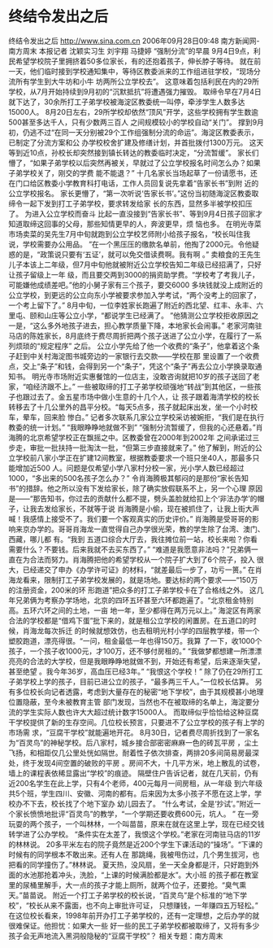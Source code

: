 # 终结令发出之后

终结令发出之后
http://www.sina.com.cn 2006年09月28日09:48 南方新闻网-南方周末
本报记者 沈颖实习生 刘宇翔 马捷婷
“强制分流”的早晨
9月4日9点，利民希望学校院子里拥挤着50多位家长，有的还抱着孩子，伸长脖子等待。
就在前一天，他们临时接到学校通知集中，等待区教委派来的工作组进驻学校，“现场分流所有学生到大牛坊和小牛 坊两所公立学校去”。
这意味着包括利民在内的29所学校，从7月开始持续到9月初的“沉默抵抗”将遭遇强力摧毁。
取缔令早在7月4日就下达了，30余所打工子弟学校被海淀区教委统一叫停，牵涉学生人数多达15000人。
8月20日左右，29所学校却依然“顶风”开学，这些学校拥有学生数逾500甚至多达千人，只有少数两三百人 之间规模较小的学校自动“关门”。
撑到9月初，仍逃不过“在同一天分别被29个工作组强制分流的命运”。海淀区教委表示，已制定了分流方案和公 办学校校舍扩建及修缮计划，并首批拨付1300万元。
这天等到近10点，孙校长却突然接到镇长转达的教委临时决定，“分流暂缓”。
家长们懵了，“如果子弟学校以后突然再被关，早就过了公立学校报名时间怎么办？如果子弟学校关了，刚交的学费 能不能退？”
十几名家长当场起草了一份请愿书，还在门口给区教委小学教育科打电话，工作人员回复说先拿着“告家长书”到附 近的公立学校报名。
家长更懵了，“第一次听说‘告家长书’。”这份当初随海淀区教委取缔令一起下发到打工子弟学校，要求转发给家 长的东西，显然多半被学校扣压了。
为进入公立学校而奋斗
比起一直没接到“告家长书”、等到9月4日孩子回家才知道取缔这回事的父母，那些知情更早的人，奔波更早，烦 恼也多。
在明光寺菜市场卖菜的吴先生7月中旬就跑到公立学校艺师附小给孩子报名，“校长叫住我说，学校需要办公用品。 ”在一个黑压压的缴款名单前，他掏了2000元。令他疑惑的是，“政策说只要有‘五证’，就可以免交借读费啊。我有啊 。”
卖粮食的王先生儿子本该上二年级，但7月中旬他就被附近公立学校告知二年级已经招满了，只好让孩子留级上一年 级，而且要交两到3000的捐资助学费。“学校考了考我儿子，可能嫌他成绩差吧。”他的小舅子家有三个孩子，要交6000 多块钱就没上成附近的公立学校，到更远的公立向东小学被要求参加入学考试，“两个没考上的回家了，一个考上留下了。”
8月中旬，一位李姓家长跑遍了附近的西北望、红丰、永丰、六里屯、颐和山庄等公立小学，“都说学生已经满了。 ”他猜测公立学校拒收原因之一是，“这么多外地孩子进去，担心教学质量下降，本地家长会闹事。”
老家河南驻马店的陈姓家长，8月底终于费尽周折把两个孩子送进了公立小学，在履行了一系列烦琐的“规定程序” 之后。
公立小学先给了他一个收费的“条子”，他拿着这个条子赶到中关村海淀图书城旁边的一家银行去交款——学校在那 里设置了一个收费点，交上“条子”和钱，会得到另一个“条子”，凭这个“条子”再去公立小学换录取通知书。
明光寺市场附近实惠餐馆的一位店主，没敢咨询就把10岁的孩子送回了老家，“咱经济跟不上。”
一些被取缔的打工子弟学校顽强地“转战”到其他区，一些孩子也跟过去了。金五星市场中做小生意的十几个人，让 孩子跟着海清学校的校长转移去了十几公里外的昌平分校。“每天5点多，孩子就起床出发，坐一个小时校车，晕车，回来脸 惨白。”
记者多次联系几家公立学校采访被婉拒，“我们是在执行教委的统一计划。”
“我眼睁睁地就做不到”
“强制分流暂缓了，但我的心还悬着。”肖海腾的北京希望学校正在飘摇之中。区教委曾在2000年到2002年 之间承诺过三步走，审批一批扶持一批淘汰一批，“但第三步直接就来了。”
他了解到，附近的公立学校前八家小学正在扩建12间教室，根据教委要求一个班只坐40人，那最多只能增加近500 人。问题是仅希望小学八家村分校一家，光小学人数已经超过1000，“多出来的500名孩子怎么办？”
令肖海腾极其郁闷的是那份“家长告知书”的措辞。他之所以没有下发给家长，除了确实放假联系不上，另一个心理 原因是——“那告知书，你过去的贡献什么都不提，劈头盖脸就给扣上个‘非法办学’的帽子，让我去发给家长，不就等于说 肖海腾是小偷，现在被抓住了，让我上街大声喊！我感情上接受不了。我们要一个客观真实的历史评价。”
肖海腾是受哥哥的影响来京办学的。哥哥肖海龙一直觉得自己办学很光荣，教的学生除了台湾、澳门、西藏，哪儿都 有。“我到
五道口综合大厅去，我往摊位前一站，校长来啦？你看需要什么？不要钱。后来我就不去买东西了。”
“难道是我愿意非法吗？”兄弟俩一直在为合法而努力。肖海腾把他的希望学校从一个院子扩大到了6个院子，投入 很大，已经递交了申办《办学许可证》的材料，“就差最后一步了，功亏一篑。”
在肖海龙看来，限制打工子弟学校发展的，就是场地。要达标的两个要求——“150万的注册资金，200米的环 形跑道”把众多的打工子弟学校卡在了合格线之外。
这几年兄弟俩为考察办学场地，北京的四环五环甚至六环都跑遍了。“北京租金特别高。五环六环之间的土地，一亩 地一年，至少都得在两万元以上。”
海淀区有两家合法的学校都是“借鸡下蛋”批下来的，就是租公立学校的闲置房。在五道口的时候，肖海龙每次拆迁 的时候就想效仿，也去租明光村小学的四层教学楼，带一个塑胶跑道，漂亮得很。“一问，租金最低一年也得150万。我算 了一下，收1000个孩子，一个孩子收1000元，才100万，还不够付房租的。”
“我做梦都想建一所漂漂亮亮的合法的大学校，但是我眼睁睁地就做不到，开始还有希望，后来逐渐失望，甚至绝望 。我今年36岁，高血压已经3年。”
“我恨这个学校！”
除了仍在29所打工子弟学校上学的孩子，目前已进公立的孩子，“最多两三千人。”一位校长估算。
另有多位校长向记者透露，考虑到大量存在的秘密“地下学校”，由于其规模甚小地理位置隐蔽，至今未被教育主管 部门发现，当然也不在被取缔的名单上，海淀要分流的学生实际人数也许大大超过统计数字15000人。
而取缔似乎恰恰给这种豆腐干学校提供了新的生存空间。几位校长预言，只要进不了公立学校的孩子有上学的市场需 求，“豆腐干学校”就能遍地开花。
8月30日，记者费尽周折找到了一家名为“百灵鸟”的神秘学校。后八家村，城乡接合部密密麻麻一色的砖瓦平房 ，尘土飞扬，和相距仅几公里处恍如隔世。耐着性子依次排查，两排20多间简易房最深处，终于发现4间空置的破败的平房 。房间不大，十几平方米，地上散乱的试卷，墙上的课程表依稀显露出“学校”的痕迹。
隔壁住户告诉记者，就在几天前，仍有近200名学生在此上学，只有4个老师，400元每月一间房租，从一年级 到六年级共5个班，学生四川、安徽、河南的都有。后来因为太多小孩子不愿在这上学，学校办不下去，校长找了个地下室办 幼儿园去了。
“什么考试，全是‘抄试’。”附近一个家长愤愤地批评“百灵鸟”的教学，“一个学期还要收费600元，坑人。 ”
在一旁玩耍的两个孩子，一个叫林林，一个叫苗苗，原来在就在这里上学，现在已经交钱转学进了公办学校。
“条件实在太差了，我恨这个学校。”老家在河南驻马店的11岁的林林说。
20多平米左右的院子竟然是近200个学生下课活动的“操场”。“下课的时候有的同学根本不敢出来。还有人在 那跳绳，我被甩伤过，几个男生拔河，也把看的同学撞伤了。”林林说。
夏天热，没风扇，坐一天全身都是汗，只好跑到外面的水池那抢着冲头，洗脸，“上课的时候满脸都是水”。大小班 的孩子都在教室里的尿桶里解手，大一点的孩子才能上厕所，就两个位子，还要抢。“臭气熏天。”苗苗说。
附近一个打工子弟学校的校长说，“百灵鸟”是个标准的“地下学校”，“校长从来不露面，也不向上审批许可证， 只想赚钱，一年赚四五万轻松。”
在这位校长看来，1998年前开办打工子弟学校的，还有一定理想，之后办学的就很难保证。他担忧：如果大一些 好一些的民工子弟学校都被取缔了，又将有多少孩子会无声地流入黑洞般隐秘的“豆腐干学校”？
相关专题：南方周末 

